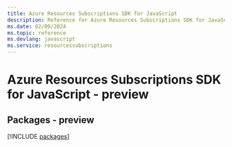 ```yaml
---
title: Azure Resources Subscriptions SDK for JavaScript
description: Reference for Azure Resources Subscriptions SDK for JavaScript
ms.date: 02/09/2024
ms.topic: reference
ms.devlang: javascript
ms.service: resourcessubscriptions
---
```

# Azure Resources Subscriptions SDK for JavaScript - preview
## Packages - preview
[!INCLUDE [packages](resources-subscriptions-index.md)]